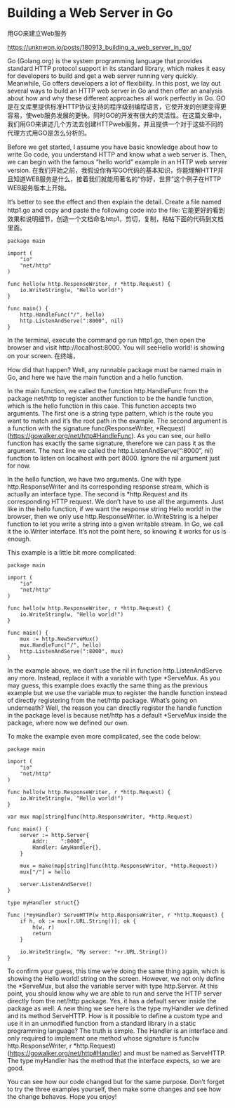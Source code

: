 # Building a Web Server in Go
用GO来建立Web服务

https://unknwon.io/posts/180913_building_a_web_server_in_go/

Go (Golang.org) is the system programming language that provides standard HTTP protocol support in its standard library, which makes it easy for developers to build and get a web server running very quickly. Meanwhile, Go offers developers a lot of flexibility. In this post, we lay out several ways to build an HTTP web server in Go and then offer an analysis about how and why these different approaches all work perfectly in Go.
GO是在文库里提供标准HTTP协议支持的程序级别编程语言，它使开发的创建变得更容易，使web服务发展的更快。同时GO的开发有很大的灵活性。在这篇文章中，我们用GO来讲述几个方法去创建HTTPweb服务，并且提供一个对于这些不同的代理方式用GO是怎么分析的。

Before we get started, I assume you have basic knowledge about how to write Go code, you understand HTTP and know what a web server is. Then, we can begin with the famous “hello world” example in an HTTP web server version.
在我们开始之前，我假设你有写GO代码的基本知识，你能理解HTTP并且知道WEB服务是什么，接着我们就能用著名的“你好，世界”这个例子在HTTP WEB服务版本上开始。

It’s better to see the effect and then explain the detail. Create a file named http1.go and copy and paste the following code into the file:
它能更好的看到效果和说明细节，创造一个文档命名http1，剪切，复制，粘帖下面的代码到文档里面。

```
package main

import (
	"io"
	"net/http"
)

func hello(w http.ResponseWriter, r *http.Request) {
	io.WriteString(w, "Hello world!")
}

func main() {
	http.HandleFunc("/", hello)
	http.ListenAndServe(":8000", nil)
}
```

In the terminal, execute the command go run http1.go, then open the browser and visit http://localhost:8000. You will seeHello world! is showing on your screen.
在终端，

How did that happen? Well, any runnable package must be named main in Go, and here we have the main function and a hello function.

In the main function, we called the function http.HandleFunc from the package net/http to register another function to be the handle function, which is the hello function in this case. This function accepts two arguments. The first one is a string type pattern, which is the route you want to match and it’s the root path in the example. The second argument is a function with the signature func(ResponseWriter, *Request)(https://gowalker.org/net/http#HandleFunc). As you can see, our hello function has exactly the same signature, therefore we can pass it as the argument. The next line we called the http.ListenAndServe(“:8000”, nil) function to listen on localhost with port 8000. Ignore the nil argument just for now.

In the hello function, we have two arguments. One with type http.ResponseWriter and its corresponding response stream, which is actually an interface type. The second is *http.Request and its corresponding HTTP request. We don’t have to use all the arguments. Just like in the hello function, if we want the response string Hello world! in the browser, then we only use http.ResponseWriter. io.WriteString is a helper function to let you write a string into a given writable stream. In Go, we call it the io.Writer interface. It’s not the point here, so knowing it works for us is enough.

This example is a little bit more complicated: 

```
package main

import (
	"io"
	"net/http"
)

func hello(w http.ResponseWriter, r *http.Request) {
	io.WriteString(w, "Hello world!")
}

func main() {
	mux := http.NewServeMux()
	mux.HandleFunc("/", hello)
	http.ListenAndServe(":8000", mux)
}
```

In the example above, we don’t use the nil in function http.ListenAndServe any more. Instead, replace it with a variable with type *ServeMux. As you may guess, this example does exactly the same thing as the previous example but we use the variable mux to register the handle function instead of directly registering from the net/http package. What’s going on underneath? Well, the reason you can directly register the handle function in the package level is because net/http has a default *ServeMux inside the package, where now we defined our own.

To make the example even more complicated, see the code below:

```
package main

import (
	"io"
	"net/http"
)

func hello(w http.ResponseWriter, r *http.Request) {
	io.WriteString(w, "Hello world!")
}

var mux map[string]func(http.ResponseWriter, *http.Request)

func main() {
	server := http.Server{
		Addr:    ":8000",
		Handler: &myHandler{},
	}

	mux = make(map[string]func(http.ResponseWriter, *http.Request))
	mux["/"] = hello

	server.ListenAndServe()
}

type myHandler struct{}

func (*myHandler) ServeHTTP(w http.ResponseWriter, r *http.Request) {
	if h, ok := mux[r.URL.String()]; ok {
		h(w, r)
		return
	}

	io.WriteString(w, "My server: "+r.URL.String())
}
```

To confirm your guess, this time we’re doing the same thing again, which is showing the Hello world! string on the screen. However, we not only define the *ServeMux, but also the variable server with type http.Server. At this point, you should know why we are able to run and serve the HTTP server directly from the net/http package. Yes, it has a default server inside the package as well. A new thing we see here is the type myHandler we defined and its method ServeHTTP. How is it possible to define a custom type and use it in an unmodified function from a standard library in a static programming language? The truth is simple. The Handler is an interface and only required to implement one method whose signature is func(w http.ResponseWriter, r *http.Request)(https://gowalker.org/net/http#Handler) and must be named as ServeHTTP. The type myHandler has the method that the interface expects, so we are good.

You can see how our code changed but for the same purpose. Don’t forget to try the three examples yourself, then make some changes and see how the change behaves. Hope you enjoy!